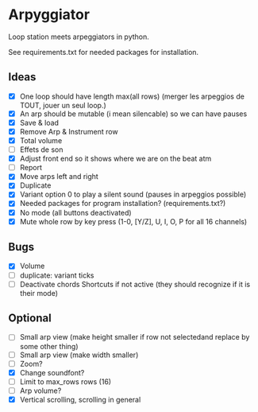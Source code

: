 # Arpyggiator

Loop station meets arpeggiators in python.

See requirements.txt for needed packages for installation.

## Ideas

- [x] One loop should have length max(all rows) (merger les arpeggios de TOUT, jouer un seul loop.)
- [x] An arp should be mutable (i mean silencable) so we can have pauses
- [x] Save & load
- [X] Remove Arp & Instrument row 
- [X] Total volume
- [ ] Effets de son
- [x] Adjust front end so it shows where we are on the beat atm
- [ ] Report
- [x] Move arps left and right
- [x] Duplicate
- [x] Variant option 0 to play a silent sound (pauses in arpeggios possible)
- [x] Needed packages for program installation? (requirements.txt?)
- [x] No mode (all buttons deactivated)
- [x] Mute whole row by key press (1-0, [Y/Z], U, I, O, P for all 16 channels)

## Bugs

- [x] Volume
- [ ] duplicate: variant ticks
- [ ] Deactivate chords Shortcuts if not active (they should recognize if it is their mode)

## Optional

- [ ] Small arp view (make height smaller if row not selectedand replace by some other thing)
- [ ] Small arp view (make width smaller)
- [ ] Zoom?
- [x] Change soundfont?
- [ ] Limit to max_rows rows (16)
- [ ] Arp volume?
- [x] Vertical scrolling, scrolling in general
